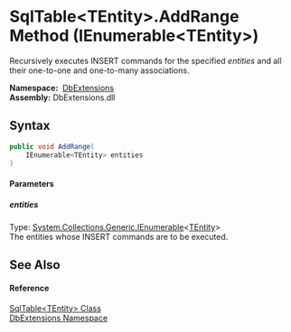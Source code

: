 SqlTable&lt;TEntity>.AddRange Method (IEnumerable&lt;TEntity>)
==============================================================
Recursively executes INSERT commands for the specified *entities* and all their one-to-one and one-to-many associations.

  **Namespace:**  [DbExtensions][1]  
  **Assembly:** DbExtensions.dll

Syntax
------

```csharp
public void AddRange(
	IEnumerable<TEntity> entities
)
```

#### Parameters

##### *entities*
Type: [System.Collections.Generic.IEnumerable][2]&lt;[TEntity][3]>  
The entities whose INSERT commands are to be executed.


See Also
--------

#### Reference
[SqlTable&lt;TEntity> Class][3]  
[DbExtensions Namespace][1]  

[1]: ../README.md
[2]: http://msdn.microsoft.com/en-us/library/9eekhta0
[3]: README.md